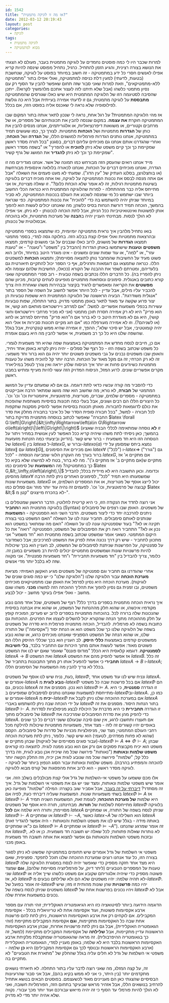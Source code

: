 ```yaml
---
id: 1542
title: "אז מה זו לוגיקה מתמטית?"
date: 2012-03-12 20:19:43
layout: post
categories: 
  - לוגיקה
tags: 
  - לוגיקה מתמטית
  - מבוא למתמטיקה
---
```

למרות שכבר היו לי כמה פוסטים נחמדים על לוגיקה מתמטית בעבר, מעולם לא הצגתי את הנושא בצורה רצינית, והגיע הזמן להתחיל. כרגיל, נתחיל מפוסט שינסה להיות קריא אפילו לאנשים חסרי כל ידע במתמטיקה - זה חשוב במיוחד בפוסט על לוגיקה, שנחשבת (בטעות, לדעתי) למעין דלת כניסה למתמטיקה, ואולי אפילו בתור "מתמטיקה ללא-מתמטיקאים", וזאת למרות שאני סבור שזה תחום שאפשר להבין עד הסוף רק עם נסיון מתמטי כלשהו (אבל שלא תיתנו לזה לעצור אתכם מלהמשיך לקרוא!). ייתכן שהסיבה לסטיגמה הזו של הלוגיקה המתמטית היא שיש כאלו שגורסים שהמתמטיקה <strong>מתבססת</strong> על לוגיקה מתמטית; גם זו לדעתי אמירה בעייתית אבל היא כה גולשת לפילוסופיה שלא נראה לי שאכנס אליה בפוסט הזה, אם בכלל.

אז מהי הלוגיקה המתמטית? על רגל אחת, נראה לי שנכון לתאר אותה בתור המקום שבו המתמטיקה חוקרת <strong>את עצמה</strong>. במקום שננסה להבין את תכונותיהם של מספרים, או של מרחבים וקטוריים, או משוואות דיפרנציאליות, או אלגוריתמים, אנחנו מנסים להבין את כוחן של <strong>הגדרות</strong> מתמטיות ושל <strong>הוכחות</strong> מתמטיות. לצורך כך, כמו שעושים תמיד במתמטיקה, אנחנו נותנים הגדרות פורמליות למושגים הללו, של <strong>הגדרה</strong> ושל <strong>הוכחה</strong>; ואחרי שהגדרנו אותם אנחנו גם מוכיחים עליהם דברים, בסגנון "בכל תורה מסדר ראשון שמקיימת כך וכך קיים משפט שלא ניתן <strong>להוכיח</strong> או להפריך" או "בשפה מסדר ראשון שמקיימת כך וכך לא ניתן <strong>להגדיר</strong> את המושג של גרף קשיר".

מייד אנחנו רואים שהעסק הזה מבורחש כמו תמונה של אשר. אנחנו מגדירים מה זו הגדרה, ואנחנו מוכיחים דברים על הוכחות, ואנחנו לכאורה בלולאה אינסופית מבורחשת (או בוחצלגיצן, בסלנג העתיק של "עין הדג"). שמעתי לא מעט פעמים את השאלה "אבל אם אתה מנסה לבסס את נכונות המתמטיקה על לוגיקה, ואז אתה מוכיח דברים בלוגיקה בשיטות מתמטיות רגילות, זה לא אומר שלא הוכחת כלום?". זו שאלה מצויינת, אז אני מתייחס אליה כבר מההתחלה - למרות שהלוגיקה המתמטית היא כנראה הכלי החשוב ביותר שבו ישתמש כל מי שמנסה לשכנע את העולם בנכונות המתמטיקה, לא סביר במיוחד שניתן יהיה להשתמש בה כדי "להוכיח" את נכונות המתמטיקה. כפי שנראה בהמשך, הוכחה תמיד דורשת הנחות בסיס כלשהן; מה שאנחנו יכולים לעשות הוא להפוך אותן לפשוטות ואינטואיטיביות ככל הניתן, אבל לתת הוכחה לנכונותן - לא ניתן. אני אפילו לא הולך לנסות. מבחינתי העניין יהיה ב<strong>הבנה</strong> של מערכות מתמטיות, ולא בהוכחה אבסולוטית של נכונותן.

בואו נתחיל מלהבין איך נראית מתמטיקה יומיומית, כזו שתמצאו בספרי מתמטיקה ובהרצאות מתמטיות ואולי אפילו קצת בבלוג הזה. בחלוקה גסה למדי, בספר מתמטי תמצאו <strong>הגדרות</strong> של מושגים, לרוב כאלו שנבנים על גבי מושגים קודמים; תמצאו <strong>משפטים</strong> ו<strong>טענות</strong> שישתמשו באותן הגדרות (ההבדל בין "משפט" ו"טענה" - או "טענת עזר", או "למה", או עוד שמות שונים ומשונים - אינו מוגדר היטב במיוחד, ולרוב הוא פשוט מעיד על החשיבות שהמחבר נותן לתוצאה מסויימת); ותמצאו <strong>הוכחות</strong> למשפטים הללו. כנראה שתמצאו גם דוגמאות ותרגילים, אף כי הספר יכול להתקיים תיאורטית גם בלעדיהם, ומטרתם לשפר את ההבנה של הקורא (ככאלו, החשיבות שלהם עצומה ולא ניתן להפריז בה). כל הדברים הללו נכתבים בשפה טבעית - רוב ספרי המתמטיקה שאני קורא כתובים באנגלית. סימונים ונוסחאות מתמטיים מופיעים לעתים קרובות, מכיוון שהם <strong>מפשטים</strong> את הקריאה ומאפשרים להגיד בקיצור ובבהירות משהו שאחרת היה צריך להכביר עליו מילים, אבל עדיין - לכל היותר אפשר לחשוב על השפה של הספר בתור "אנגלית משודרגת". הבעיה הראשונה של הלוגיקה המתמטית היא ששפות טבעיות הן יצור פרוע שקשה עד מאוד לתאר באופן מתמטי מדויק. בתור התחלה, שפות טבעיות עשירות בכפלי משמעות אפשריים. למשל: "אם למרחב ויירשטראס מותאם חוג קושי, אז הוא פריק" היא לא רק אמירה חסרת תוכן מתמטי (אני לא מכיר מרחבי ויירשטראס וחוגי קושי), היא גם לא מוגדרת היטב כי לא ברור אם ה"הוא פריק" מתייחס למרחב או לחוג (או לשניהם?). וזו לא אמירה מעורפלת כמו "אם חוג מקיים תכונות סבירות אז אולי הוא יהיה קומוטטיבי, אבל יש סיכוי שלא"; ההפך, זו אמירה שהיא ממש קונקרטית, אבל בגלל שהשפה שלנו היא כל כך רב משמעית, אי אפשר להבין מה היא בעצם אומרת.

אם כן, חייבים לנסח מחדש את המתמטיקה באמצעות שפה שהיא חד משמעית לגמרי. כל משפט שכתוב בשפה הזו - כל רצף של סמלים - יהיה ניתן לקרוא באופן אחד ויחיד, והאופן שבו משפטים נבנים על גבי משפטים פשוטים יותר יהיה גם הוא ברור וחד משמעי. זה לא רק הכרחי; זה גם מקל מאוד על הוכחות. הרבה יותר קל להוכיח משהו על טענות מתמטיות כשיודעים פחות או יותר איך הניסוח שלהן ייראה ואין צורך לטפל במיליארד מקרים אפשריים שונים. לרוע המזל, הניסוח המדויק הזה עשוי להיות מעייף ומתיש במבט ראשון.

כדי להסביר מה קורה עכשיו כדאי לתת דוגמה. גם אם לא שמעתם עדיין על המושג המתמטי של <strong>חבורה</strong>, לא נורא; מה שחשוב הוא שזה מושג שמתאר הרבה אובייקטים במתמטיקה - מספרים שלמים, שברים, מטריצות, פרמוטציות, איזומטריות וכו' וכו' וכו'. כל היצורים הללו הם רבים ושונים, אבל בעלי כמה תכונות בסיסיות משותפות שהופכות את כולם לדוגמאות לחבורות. מאותן תכונות בסיסיות אפשר להסיק מסקנות שתקפות לכל חבורה - למשל, "בכל חבורה סופית הסדר של כל איבר בחבורה מחלק את סדר החבורה" שאפשר לכתוב בנוסחה מתמטית מדויקת בתור $latex \forall G:\left\|G\right\|&lt;\infty\Rightarrow\left(a\in G\Rightarrow o\left(a\right)\|\left\|G\right\|\right)$ (זו <strong>לא</strong> נוסחה שמתאימה לכללי הבניה שאציג בהמשך; כאן ניסיתי לתת משהו שיהיה קריא ככל האפשר לעין אנושית במחיר ויתור על הדיוק וביצעתי כמה הזנחות מזעזעות). הנוסחה הזו היא חד משמעית - ברור שיש קשר של $latex \in$ בין $latex a$ ל-$latex G$, וברור ש-$latex o\left(a\right)$ נמצא ביחס שמסומן על ידי $latex \|$ עם $latex \left\|G\right\|$, ואם מכירים את הסימונים $latex \forall$ ("לכל") ו-$latex \Rightarrow$ ("גורר") גם ברור בערך מה העקרון הלוגי שמביעה הנוסחה - "לכל $latex G$, אם מתקיים א' אז מתקיים ש(אם מתקיים ב' אז מתקיים ג')". מה לא ברור, בטח לא למישהו שלא בקיא כל כך במתמטיקה? מה ה<strong>משמעות</strong> של סימונים כמו $latex G,&lt;,\infty,o\left(a\right),\|$ וכדומה. וכאן התשובה היא לא מיידית בכלל; להבדיל מהסימן $latex \forall$ שמשמעותו היא תמיד "לכל", לסימונים האחרים ניתן לתת הרבה משמעויות שונות. $latex G$ יכול לייצג אוסף של מטריצות, או את המספרים השלמים, או קבוצה של פרמוטציות, וכו' וכו'. לפעמים זה נהיה עוד יותר מוזר וגם סמלים כמו $latex &lt;$ לא בהכרח מייצגים "קטן מ-".

אני רוצה לחדד את הנקודה הזו, כי היא קריטית לחלוטין. הדבר הראשון שמטפלים בו בלוגיקה מתמטית הוא ה<strong>תחביר</strong> (Syntax) של משפטים. האופן שבו רצפים של סימבולים ניתנים להרכבה יחד כדי ליצור משפטים. הדבר השני הוא הסמנטיקה - ה<strong>משמעות</strong> שנותנים לאותם סימבולים. תחביר עונה לנו על השאלה "האם המשפט בנוי בצורה תקינה או לא?" בעוד שסמנטיקה עונה לנו על השאלה "האם מה שמתואר במשפט הוא נכון או לא?" התחביר רואה רק את הסימבולים של המשפט; הסמנטיקה "רואה" את כל היקום המתמטי. כשאני אומר שמשפט שכתוב בשפה מתמטית הוא "חד משמעי" אני מתכוון לתחביר - שיש רק דרך נכונה אחת לפרק את המשפט למרכיבים; אבל כשמדובר על סמנטיקה, על הפרשנות שניתנת לסימבולים של המשפט, לב העניין הוא בכך שיכולות להיות פרשנויות שונות ושמשפטים מתמטיים יכולים להיות רב משמעיים במובן זה. כלומר, צריך להבדיל בין "חד משמעיות תחבירית" ו"חד משמעיות סמנטית". אני מקווה שזה לא בלבל יותר מדי אנשים.

אחרי שהגדרנו גם תחביר וגם סמנטיקה של משפטים מגיע האקשן האמיתי: מציאת <strong>מערכת הוכחה</strong> עבור הלוגיקה שלנו ("הלוגיקה שלנו" כי יש כמה סוגים שונים של לוגיקות). מערכת הוכחה היא נסיון לפרמל את האופן שבו מתמטיקאים מוכיחים משפטים, ובו זמנית גם נסיון להפוך את תהליך ההוכחה הזה למשהו <strong>מכני</strong>. משהו שגם מחשב - ואולי אפילו בעיקר מחשב - יכול לבצע.

איך נראית הוכחה מתמטית בספרים בדרך כלל? רצף של משפטים, שכל אחד מהם נובע מקודמיו איכשהו, או שהוא חלק מההנחות של המשפט, או שהוא איזו אבחנה בסיסית שהנכונות שלה ברורה לכל. בהוכחות מתמטיות בספרים לרוב יש פערים; המוכיח קופץ על חלק מההוכחה מתוך הנחה שהקורא יכול להשלים לעצמו את הפרטים. ההוכחות גם כתובות בשפה לא פורמלית. להבדיל, הוכחה מתמטית פורמלית היא סדרה של משפטים בשפה של הלוגיקה שלנו כך שכל משפט הוא או הנחת יסוד ("אקסיומה") של התורה שלנו, או שהוא הנחה של המשפט הספציפי שאנחנו מוכיחים כרגע, או שהוא נובע ממשפטים קודמים באמצעות <strong>כללי היסק</strong>. לב העניין הוא בכך שכללי ההיסק הללו הם פשוטים מאוד: אפשר לעשות אותם מתוך היכרות עם התחביר בלבד, <strong>בלי חשיבות לסמנטיקה</strong>. דוגמא קלאסית היא הכלל "מודוס פוננס" שאומר שאם יש לנו את המשפט $latex A\to B$ ואת המשפט $latex A$ אז אפשר להסיק מהם את המשפט $latex B$. זה כלל <strong>תחבירי</strong> כי אפשר להפעיל אותו רק מתוך התבוננות בתחביר של $latex A\to B$ ו-$latex A$; בכלל לא צריך להבין מה המשמעות של הסימונים הללו.

כעת, נניח שיש לנו אוסף של משפטים, $latex \Phi$, ונניח שיש לנו עוד משפט אחד $latex A$. אומרים ש-$latex A$ <strong>נובע לוגית</strong> מ-$latex \Phi$ אם בכל פרשנות שבה כל משפטי $latex \Phi$ הם נכונים, גם $latex A$ הוא נכון. מסמנים את זה $latex \Phi\models A$. זו הגדרה <strong>סמנטית</strong>, כי היא מתייחסת למשמעות שאנחנו נותנים לסימבולים שמופיעים ב-$latex \Phi$וב-$latex A$. כמו כן, אומרים ש-$latex A$ <strong>יכיח</strong> מ-$latex \Phi$ אם במערכת ההוכחה שלנו ניתן לקבל את $latex A$ על ידי הוכחה שבה ניתן להשתמש באברי $latex \Phi$ בתור הנחות היסוד. מסמנים את זה $latex \Phi\vdash A$. זו הגדרה <strong>תחבירית</strong> כי היא מדברת על היכולת לבצע מניפולציות לסדרות של סימבולים מתוך $latex \Phi$ כדי להפיק מהן את סדרת הסימבולים שמרכיבה את $latex A$. אם תעצרו ותחשבו לרגע, אין שום סיבה שבעולם ששני דברים כל כך שונים באופיים יהיו קשורים זה לזה - מצד אחד, משמעויות מתמטיות שיכולות להילקח מכל רחבי העולם המתמטי; מצד שני, מניפולציות מכניות של סדרות של סימבולים. הקסם (שהוא לא פחות ממדהים, לטעמי) הוא שיש קשר. כלומר, ניתן לתת מערכות הוכחה (עבור סוגים מסויימים של לוגיקות) שבהן מתקיים ש-$latex \Phi\models A\iff\Phi\vdash A$; שבהן משפט הוא יכיח מקבוצת פסוקים אם ורק אם הוא נובע ממנה לוגית. לתוצאה כזו קוראים <strong>משפט שלמות ונאותות</strong> ("נאותות" פירושה שכל מה שיכיח אכן נובע לוגית, וזה בדרך כלל קל; "שלמות" פירושה שכל מה שנובע לוגית אכן יכיח, וזה החלק הקשה יותר להוכחה והמפתיע בהרבה). משפט שלמות ונאותות עבור הסוג הנפוץ ביותר של לוגיקה - לוגיקה מסדר ראשון - הוא לרוב אחת מהפסגות של קורס מבוא ללוגיקה.

אלו מכם ששמעו על משפטי אי-השלמות של גדל אולי קצת מבולבלים בשלב הזה. אני אומר שיש משפטי שלמות ונאותות, ומצד שני יש גם את משפטי אי השלמות של גדל. איך זה מסתדר? <a href="http://www.gadial.net/?p=192">דיברתי על זה בעבר</a>, אבל אסביר שוב בקצרה: המילה "שלמות" מופיעה כאן בשתי משמעויות שונות. המשמעות שעליה דיברתי כעת, לפיה אם $latex \Phi\models A$ אז $latex \Phi\vdash A$ היא שלמות <strong>של מערכת ההוכחה</strong>; לעומת זאת, המשמעות השניה תמיד מתייחסת לשלמות של <strong>תורות</strong>. מבחינתנו, תורה היא אוסף של משפטים $latex \Phi$ בלוגיקה מסויימת; ותורה היא שלמה אם <strong>לכל</strong> $latex A$ שניתן לנסח בשפה של התורה, או שמתקיים $latex \Phi\vdash A$ או שמתקיים $latex \Phi\vdash\neg A$, כאשר $latex \neg A$ הוא השלילה של $latex A$ (באותה מידה - בגלל שיש לנו את משפט השלמות והנאותות - היה אפשר להגדיר זאת גם כ"או שמתקיים $latex \Phi\models A$ או שמתקיים $latex \Phi\models\neg A$"). זה אומר שמרגע שהנחנו את $latex \Phi$, לא נותרות שאלות פתוחות; לכל שאלה יש תשובה חד משמעית. כן או לא. ובזכות משפטי השלמות והנאותות גם אפשר למצוא את אותה תשובה חד משמעית באופן מכני.

משפטי אי השלמות של גדל אומרים שיש תחומים במתמטיקה שפשוט לא ניתן לסגור בצורה הזו, כל עוד אנחנו רוצים שמערכת ההוכחה שלנו תוכל לתפקד. ספציפית, שאם $latex \Phi$ היא מצד אחד חזקה מספיק כדי שאפשר יהיה לנסח במסגרת הלוגיקה שלה טענות על המספרים הטבעיים (ליתר דיוק, על פורמליזציה מסויימת שלהם), <strong>וגם</strong> שמצד שני $latex \Phi$ פשוטה מספיק כדי שיהיה אלגוריתם שקובע אם משפט כלשהו שייך אליה או לא, אז $latex \Phi$ לא תהיה שלמה: יהיו משפטים שלא הם ולא שלילתם נובעים מ-$latex \Phi$. זה אומר בפועל של-$latex \Phi$ יהיו כמה <strong>פרשנויות</strong> שהן שונות מהותית זו מזו; שיש משפטים שניתן לנסח בשפה של $latex \Phi$ ויהיו נכונים בפרשנות אחת של $latex \Phi$ אבל לא נכונים במשמעות אחרת שלה.

הדוגמה הידועה ביותר לסיטואציה כזו היא הגיאומטריה האוקלידית; זוהי תורה עם מספר ארבע אקסיומות פשוטות, ועוד אקסיומה אחת לא טריוויאלית בכלל - אקסיומת המקבילים. אם לוקחים רק את ארבע האקסיומות הראשונות, ניתן לתת להם פרשנות אחת שבה כל האקסיומות מתקיימות, <strong>וגם </strong>אקסיומת המקבילים מתקיימת (זוהי הגאומטריה האוקלידית), אבל גם ניתן לתת פרשנויות אחרות, שבהן ארבע האקסיומות הראשונות עדיין מתקיימות, אבל <strong>שלילתה</strong> של אקסיומות המקבילים מתקיימת (למשל, זה כך בגאומטריה ההיפרבולית). זה מראה שהגאומטריה שמתקבלת מלקיחת ארבע האקסיומות הראשונות בלבד היא לא שלמה; באופן מעניין למדי, הגאומטריה האוקלידית (ארבע האקסיומות הראשונות ובנוסף לכך גם אקסיומת המקבילים) היא <strong>כן</strong> שלמה - משפטי אי השלמות של גדל לא חלים עליה בגלל שהחלק של "מתארת את הטבעיים" לא מתקיים בה.

זה, על קצה המזלג, מה שאני רוצה לדבר עליו בתור התחלה. לא תיארתי נושאים מתקדמים יותר (בין היתר, כי אני לא ממש בקיא בהם), אבל אני סבור שהרעיונות הבסיסיים שהצגתי כאן הם מעניינים מאוד לכשעצמם. בפוסטים הבאים בנושא אתחיל להרחיב בנושאים הללו, אבל אזהיר מראש שבעיקר בתחום הזה, הפורמליות חשובה, ואני לא הולך להיות פורמלי עד הסוף כי זה יהיה מייאש עבורכם ועוד יותר מכך עבורי. נקווה שלא אהיה יותר מדי לא מדויק.
